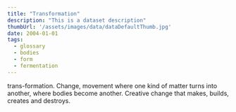 ```yaml
---
title: "Transformation"
description: "This is a dataset description"
thumbUrl: '/assets/images/data/dataDefaultThumb.jpg'
date: 2004-01-01
tags:
  - glossary
  - bodies 
  - form 
  - fermentation
---
```


trans-formation. Change, movement where one kind of matter turns into another, where bodies become another. Creative change that makes, builds, creates and destroys.
